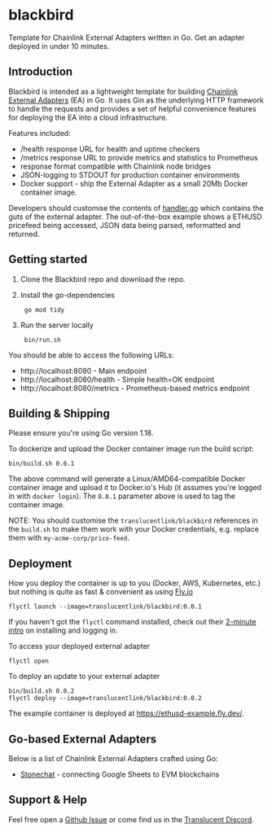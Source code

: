 # blackbird
Template for Chainlink External Adapters written in Go. Get an adapter deployed in under 10 minutes.

## Introduction

Blackbird is intended as a lightweight template for building [Chainlink External Adapters](https://docs.chain.link/docs/external-adapters/) (EA) in Go. It uses Gin as the underlying HTTP framework to handle the requests and provides a set of helpful convenience features for deploying the EA into a cloud infrastructure.

Features included:
* /health response URL for health and uptime checkers
* /metrics response URL to provide metrics and statistics to Prometheus
* response format compatible with Chainlink node bridges
* JSON-logging to STDOUT for production container environments
* Docker support - ship the External Adapter as a small 20Mb Docker container image.

Developers should customise the contents of [handler.go](handler.go) which contains the guts of the external adapter. The out-of-the-box example shows a ETHUSD pricefeed being accessed, JSON data being parsed, reformatted and returned.

## Getting started

1. Clone the Blackbird repo and download the repo.
2. Install the go-dependencies

        go mod tidy

3. Run the server locally

        bin/run.sh

You should be able to access the following URLs:
- http://localhost:8080 - Main endpoint
- http://localhost:8080/health - Simple health=OK endpoint
- http://localhost:8080/metrics - Prometheus-based metrics endpoint

## Building & Shipping

Please ensure you're using Go version 1.18.

To dockerize and upload the Docker container image run the build script:

    bin/build.sh 0.0.1

The above command will generate a Linux/AMD64-compatible Docker container image and upload it to Docker.io's Hub (it assumes you're logged in with `docker login`). The `0.0.1` parameter above is used to tag the container image.

NOTE: You should customise the `translucentlink/blackbird` references in the `build.sh` to make them work with your Docker credentials, e.g. replace them with `my-acme-corp/price-feed`.

## Deployment

How you deploy the container is up to you (Docker, AWS, Kubernetes, etc.) but nothing is quite as fast & convenient as using [Fly.io](https://fly.io/)

    flyctl launch --image=translucentlink/blackbird:0.0.1

If you haven't got the `flyctl` command installed, check out their [2-minute intro](https://fly.io/docs/getting-started/installing-flyctl/) on installing and logging in.

To access your deployed external adapter

    flyctl open

To deploy an update to your external adapter

    bin/build.sh 0.0.2
    flyctl deploy --image=translucentlink/blackbird:0.0.2

The example container is deployed at https://ethusd-example.fly.dev/.

## Go-based External Adapters

Below is a list of Chainlink External Adapters crafted using Go:
* [Stonechat](https://github.com/translucent-link/stonechat) - connecting Google Sheets to EVM blockchains

## Support & Help

Feel free open a [Github Issue](https://github.com/translucent-link/blackbird/issues) or come find us in the [Translucent Discord](https://discord.gg/JxKT6R9Xpz).
